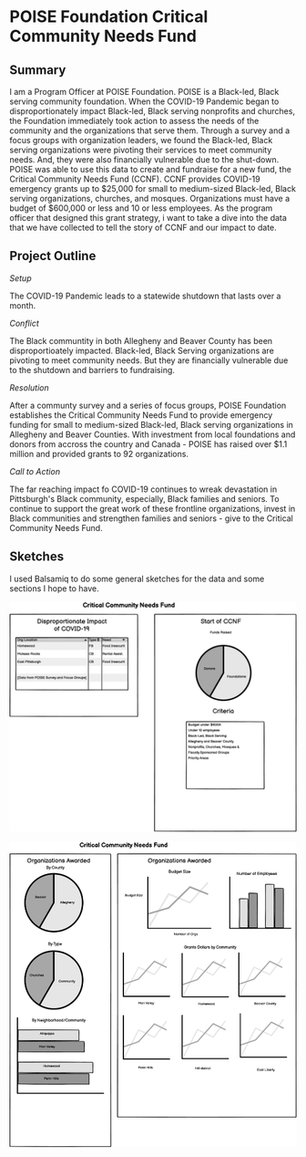 # **POISE Foundation Critical Community Needs Fund**

## **Summary**

I am a Program Officer at POISE Foundation. POISE is a Black-led, Black serving community foundation.
When the COVID-19 Pandemic began to disproportionately impact Black-led, Black serving nonprofits and churches, the Foundation immediately took action to assess the needs of the community and the organizations that serve them.
Through a survey and a focus groups with organization leaders, we found the Black-led, Black serving organizations were pivoting their services to meet community needs. And, they were also financially vulnerable due to the shut-down.
POISE was able to use this data to create and fundraise for a new fund, the Critical Community Needs Fund (CCNF).
CCNF provides COVID-19 emergency grants up to $25,000 for small to medium-sized Black-led, Black serving organizations, churches, and mosques.
Organizations must have a budget of $600,000 or less and 10 or less employees.  As the program officer that designed this grant strategy, i want to take a dive into the data that we have collected to tell the story of CCNF and our impact to date.


## **Project Outline**

*Setup*

The COVID-19 Pandemic leads to a statewide shutdown that lasts over a month.

*Conflict*

The Black communtity in both Allegheny and Beaver County has been disproportioately impacted.  Black-led, Black Serving organizations are pivoting to meet community needs.  But they are financially vulnerable due to the shutdown and barriers to fundraising.

*Resolution*

After a communty survey and a series of focus groups, POISE Foundation establishes the Critical Community Needs Fund to provide emergency funding for small to medium-sized Black-led, Black serving organizations in Allegheny and Beaver Counties.  With investment from local foundations and donors from accross the country and Canada - POISE has raised over $1.1 million and provided grants to 92 organizations.

*Call to Action*

The far reaching impact fo COVID-19 continues to wreak devastation in Pittsburgh's Black community, especially, Black families and seniors. To continue to support the great work of these frontline organizations, invest in Black communities and strengthen families and seniors - give to the Critical Community Needs Fund.

## **Sketches**

I used Balsamiq to do some general sketches for the data and some sections I hope to have.

![CCNF1](CCNFWF1.png)

![CCNF2](CCNFWF2.png)



